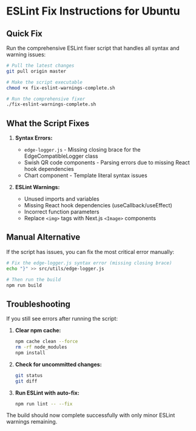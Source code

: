 # ESLint Fix Instructions for Ubuntu

## Quick Fix

Run the comprehensive ESLint fixer script that handles all syntax and warning issues:

```bash
# Pull the latest changes
git pull origin master

# Make the script executable
chmod +x fix-eslint-warnings-complete.sh

# Run the comprehensive fixer
./fix-eslint-warnings-complete.sh
```

## What the Script Fixes

1. **Syntax Errors:**
   - `edge-logger.js` - Missing closing brace for the EdgeCompatibleLogger class
   - Swish QR code components - Parsing errors due to missing React hook dependencies
   - Chart component - Template literal syntax issues

2. **ESLint Warnings:**
   - Unused imports and variables
   - Missing React hook dependencies (useCallback/useEffect)
   - Incorrect function parameters
   - Replace `<img>` tags with Next.js `<Image>` components

## Manual Alternative

If the script has issues, you can fix the most critical error manually:

```bash
# Fix the edge-logger.js syntax error (missing closing brace)
echo "}" >> src/utils/edge-logger.js

# Then run the build
npm run build
```

## Troubleshooting

If you still see errors after running the script:

1. **Clear npm cache:**
   ```bash
   npm cache clean --force
   rm -rf node_modules
   npm install
   ```

2. **Check for uncommitted changes:**
   ```bash
   git status
   git diff
   ```

3. **Run ESLint with auto-fix:**
   ```bash
   npm run lint -- --fix
   ```

The build should now complete successfully with only minor ESLint warnings remaining.
